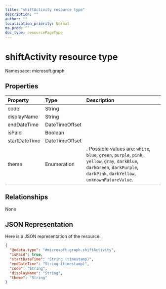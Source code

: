```yaml
---
title: "shiftActivity resource type"
description: ""
author: ""
localization_priority: Normal
ms.prod: ""
doc_type: resourcePageType
---
```


# shiftActivity resource type


Namespace: microsoft.graph



## Properties
|Property|Type|Description|
|:---|:---|:---|
|code|String||
|displayName|String||
|endDateTime|DateTimeOffset||
|isPaid|Boolean||
|startDateTime|DateTimeOffset||
|theme|Enumeration|. Possible values are: `white`, `blue`, `green`, `purple`, `pink`, `yellow`, `gray`, `darkBlue`, `darkGreen`, `darkPurple`, `darkPink`, `darkYellow`, `unknownFutureValue`.|

## Relationships
None

## JSON Representation
Here is a JSON representation of the resource.
<!-- {
  "blockType": "resource",
  "@odata.type": "microsoft.graph.shiftActivity"
}
-->
``` json
{
  "@odata.type": "#microsoft.graph.shiftActivity",
  "isPaid": true,
  "startDateTime": "String (timestamp)",
  "endDateTime": "String (timestamp)",
  "code": "String",
  "displayName": "String",
  "theme": "String"
}
```

